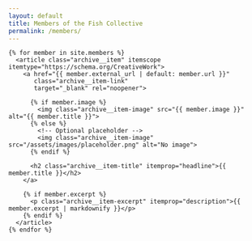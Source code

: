 ```yaml
---
layout: default
title: Members of the Fish Collective
permalink: /members/
---
```


<div class="archive archive--grid">
  <div class="archive__grid">

    {% for member in site.members %}
      <article class="archive__item" itemscope itemtype="https://schema.org/CreativeWork">
        <a href="{{ member.external_url | default: member.url }}" 
           class="archive__item-link" 
           target="_blank" rel="noopener">

          {% if member.image %}
            <img class="archive__item-image" src="{{ member.image }}" alt="{{ member.title }}">
          {% else %}
            <!-- Optional placeholder -->
            <img class="archive__item-image" src="/assets/images/placeholder.png" alt="No image">
          {% endif %}

          <h2 class="archive__item-title" itemprop="headline">{{ member.title }}</h2>
        </a>

        {% if member.excerpt %}
          <p class="archive__item-excerpt" itemprop="description">{{ member.excerpt | markdownify }}</p>
        {% endif %}
      </article>
    {% endfor %}

  </div>
</div>
